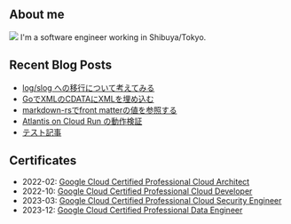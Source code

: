 ## About me

<img src="https://icongr.am/devicon/go-original.svg?size=25&color=currentColor"></img>
I'm a software engineer working in Shibuya/Tokyo. 

## Recent Blog Posts

<!-- BLOG-POST-LIST:START -->
- [log/slog への移行について考えてみる](https://zenn.dev/ucpr/scraps/7c8b8b8fdb3a8f)
- [GoでXMLのCDATAにXMLを埋め込む](https://www.ucpr.dev/articles/go_nested_xml_in_cdata)
- [markdown-rsでfront matterの値を参照する](https://www.ucpr.dev/articles/markdown-rs_front-matter)
- [Atlantis on Cloud Run の動作検証](https://zenn.dev/ucpr/scraps/d9760b961f7e48)
- [テスト記事](https://www.ucpr.dev/articles/test)
<!-- BLOG-POST-LIST:END -->

## Certificates
- 2022-02: [Google Cloud Certified Professional Cloud Architect](https://www.credential.net/1fe360ea-22e9-4dac-bc95-081f6108e9a5)
- 2022-10: [Google Cloud Certified Professional Cloud Developer](https://www.credential.net/e5ad5f41-bf18-44a9-ade1-0005ab293c6e)
- 2023-03: [Google Cloud Certified Professional Cloud Security Engineer](https://www.credential.net/a595b0d9-5297-4d2e-8045-907be4a21939)
- 2023-12: [Google Cloud Certified Professional Data Engineer](https://www.credential.net/f5b24217-bd7d-46fb-a21f-d1de65976a03)

